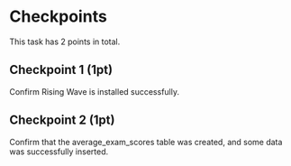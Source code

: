 # Checkpoints

This task has 2 points in total. 

## Checkpoint 1 (1pt)

Confirm Rising Wave is installed successfully.

## Checkpoint 2 (1pt)

Confirm that the average_exam_scores table was created, and some data was successfully inserted. 
